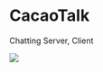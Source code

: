# CacaoTalk
Chatting Server, Client

<img src = "https://github.com/Choi-Young-Hoon/CacaoTalk/blob/master/UI.gif"/>
